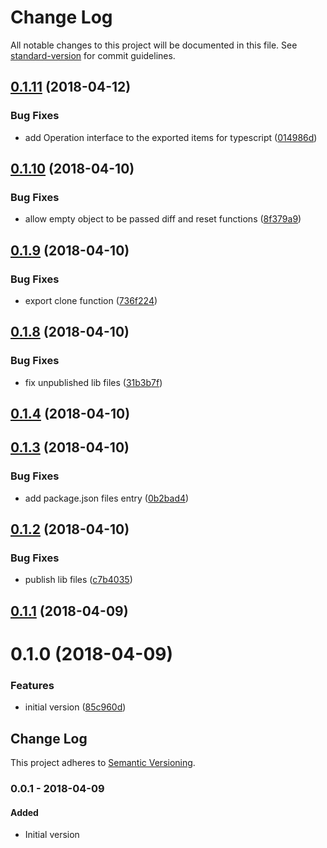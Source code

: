# Change Log

All notable changes to this project will be documented in this file. See [standard-version](https://github.com/conventional-changelog/standard-version) for commit guidelines.

<a name="0.1.11"></a>

## [0.1.11](https://github.com/ozum/resettable/compare/v0.1.10...v0.1.11) (2018-04-12)

### Bug Fixes

* add Operation interface to the exported items for typescript ([014986d](https://github.com/ozum/resettable/commit/014986d))

<a name="0.1.10"></a>

## [0.1.10](https://github.com/ozum/resettable/compare/v0.1.9...v0.1.10) (2018-04-10)

### Bug Fixes

* allow empty object to be passed diff and reset functions ([8f379a9](https://github.com/ozum/resettable/commit/8f379a9))

<a name="0.1.9"></a>

## [0.1.9](https://github.com/ozum/resettable/compare/v0.1.8...v0.1.9) (2018-04-10)

### Bug Fixes

* export clone function ([736f224](https://github.com/ozum/resettable/commit/736f224))

<a name="0.1.8"></a>

## [0.1.8](https://github.com/ozum/resettable/compare/v0.1.4...v0.1.8) (2018-04-10)

### Bug Fixes

* fix unpublished lib files ([31b3b7f](https://github.com/ozum/resettable/commit/31b3b7f))

<a name="0.1.4"></a>

## [0.1.4](https://github.com/ozum/resettable/compare/v0.1.3...v0.1.4) (2018-04-10)

<a name="0.1.3"></a>

## [0.1.3](https://github.com/ozum/resettable/compare/v0.1.2...v0.1.3) (2018-04-10)

### Bug Fixes

* add package.json files entry ([0b2bad4](https://github.com/ozum/resettable/commit/0b2bad4))

<a name="0.1.2"></a>

## [0.1.2](https://github.com/ozum/resettable/compare/v0.1.1...v0.1.2) (2018-04-10)

### Bug Fixes

* publish lib files ([c7b4035](https://github.com/ozum/resettable/commit/c7b4035))

<a name="0.1.1"></a>

## [0.1.1](https://github.com/ozum/resettable/compare/v0.1.0...v0.1.1) (2018-04-09)

<a name="0.1.0"></a>

# 0.1.0 (2018-04-09)

### Features

* initial version ([85c960d](https://github.com/ozum/resettable/commit/85c960d))

<!-- Titles: Added, Changed, Deprecated, Removed, Fixed, Security -->

## Change Log

This project adheres to [Semantic Versioning](http://semver.org/).

### 0.0.1 - 2018-04-09

#### Added

* Initial version
